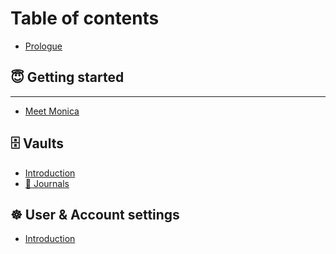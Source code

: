# Table of contents

* [Prologue](README.md)

## 😇 Getting started

***

* [Meet Monica](<README (1).md>)

## 🗄 Vaults

* [Introduction](vaults/introduction.md)
* [📰 Journals](vaults/journals.md)

## ☸ User & Account settings

* [Introduction](user-and-account-settings/introduction.md)
